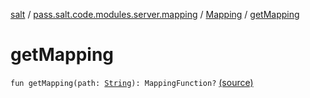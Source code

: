 [salt](../../index.md) / [pass.salt.code.modules.server.mapping](../index.md) / [Mapping](index.md) / [getMapping](./get-mapping.md)

# getMapping

`fun getMapping(path: `[`String`](https://kotlinlang.org/api/latest/jvm/stdlib/kotlin/-string/index.html)`): MappingFunction?` [(source)](https://github.com/kurbaniec-tgm/salt/tree/master/code/modules/server/mapping/Mapping.kt#L25)
